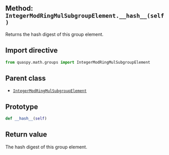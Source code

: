 ## Method: <code>IntegerModRingMulSubgroupElement.\_\_hash\_\_(self)</code>
Returns the hash digest of this group element.

## Import directive
```python
from quaspy.math.groups import IntegerModRingMulSubgroupElement
```

## Parent class
- [<code>IntegerModRingMulSubgroupElement</code>](../IntegerModRingMulSubgroupElement.md)

## Prototype
```python
def __hash__(self)
```

## Return value
The hash digest of this group element.

